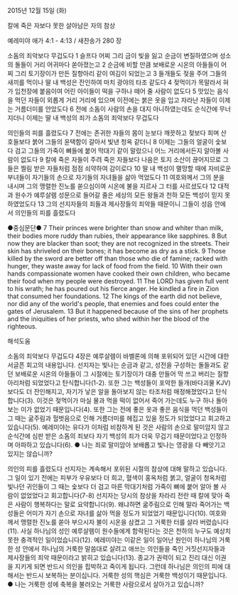2015년 12월 15일 (화)

칼에 죽은 자보다 못한 살아남은 자의 참상



예레미야 애가 4:1 - 4:13 / 새찬송가 280 장


소돔의 죄악보다 무겁도다
1 슬프다 어찌 그리 금이 빛을 잃고 순금이 변질하였으며 성소의 돌들이 거리 어귀마다 쏟아졌는고 2 순금에 비할 만큼 보배로운 시온의 아들들이 어찌 그리 토기장이가 만든 질항아리 같이 여김이 되었는고 3 들개들도 젖을 주어 그들의 새끼를 먹이나 딸 내 백성은 잔인하여 마치 광야의 타조 같도다 4 젖먹이가 목말라서 혀가 입천장에 붙음이여 어린 아이들이 떡을 구하나 떼어 줄 사람이 없도다 5 맛있는 음식을 먹던 자들이 외롭게 거리 거리에 있으며 이전에는 붉은 옷을 입고 자라난 자들이 이제는 거름더미를 안았도다 6 전에 소돔이 사람의 손을 대지 아니하였는데도 순식간에 무너지더니 이제는 딸 내 백성의 죄가 소돔의 죄악보다 무겁도다

의인들의 피를 흘렸도다
7 전에는 존귀한 자들의 몸이 눈보다 깨끗하고 젖보다 희며 산호들보다 붉어 그들의 윤택함이 갈아서 빛낸 청옥 같더니 8 이제는 그들의 얼굴이 숯보다 검고 그들의 가죽이 뼈들에 붙어 막대기 같이 말랐으니 어느 거리에서든지 알아볼 사람이 없도다 9 칼에 죽은 자들이 주려 죽은 자들보다 나음은 토지 소산이 끊어지므로 그들은 찔림 받은 자들처럼 점점 쇠약하여 감이로다 10 딸 내 백성이 멸망할 때에 자비로운 부녀들이 자기들의 손으로 자기들의 자녀들을 삶아 먹었도다 11 여호와께서 그의 분을 내시며 그의 맹렬한 진노를 쏟으심이여 시온에 불을 지르사 그 터를 사르셨도다 12 대적과 원수가 예루살렘 성문으로 들어갈 줄은 세상의 모든 왕들과 천하 모든 백성이 믿지 못하였었도다 13 그의 선지자들의 죄들과 제사장들의 죄악들 때문이니 그들이 성읍 안에서 의인들의 피를 흘렸도다

●중심문단● 7 Their princes were brighter than snow and whiter than milk, their bodies more ruddy than rubies, their appearance like sapphires. 8 But now they are blacker than soot; they are not recognized in the streets. Their skin has shriveled on their bones; it has become as dry as a stick. 9 Those killed by the sword are better off than those who die of famine; racked with hunger, they waste away for lack of food from the field. 10 With their own hands compassionate women have cooked their own children, who became their food when my people were destroyed. 11 The LORD has given full vent to his wrath; he has poured out his fierce anger. He kindled a fire in Zion that consumed her foundations. 12 The kings of the earth did not believe, nor did any of the world's people, that enemies and foes could enter the gates of Jerusalem. 13 But it happened because of the sins of her prophets and the iniquities of her priests, who shed within her the blood of the righteous.

해석도움





소돔의 죄악보다 무겁도다
4장은 예루살렘이 바벨론에 의해 포위되어 있던 시간에 대한 서글픈 회고의 내용입니다. 선지자는 빛나는 순금과 같고, 성전을 구성하는 돌들과도 같던 보배로운 시온의 아들들이 그 시절에는 토기장이가 대충 만들어 막 쓰고 버리는 질항아리처럼 되었었다고 탄식합니다(1-2). 또한 그는 백성들이 포악한 들개(바다괴물 KJV)보다도 더 잔인해지고, 자기가 낳은 알을 돌아보지 않는 타조처럼 매정해졌었다고 탄식합니다(3). 이것은 젖먹이가 마실 물과 먹을 떡이 없어서 죽어 가는데도 누구 하나 돌아보는 이가 없었기 때문입니다(4). 또한 그는 전에 좋은 옷과 좋은 음식을 먹던 백성들이 그 때는 굶주림과 헐벗음으로 인해 거름더미를 헤집고 있을 정도가 되었었다고 회고하고 있습니다(5). 예레미야는 유다가 이처럼 비참하게 된 것은 사람의 손으로 말미암지 않고 순식간에 심판 받은 소돔의 죄보다 자기 백성의 죄가 더욱 무겁기 때문이었다고 인정하며 아파하고 있습니다(6).
● 나는 죄로 말미암아 보배롭고 빛나는 영광을 다 빼앗기고 있지는 않습니까? 

의인의 피를 흘렸도다
선지자는 계속해서 포위된 시절의 참상에 대해 말하고 있습니다. 그 일이 있기 전에는 피부가 우유보다 더 희고, 혈색이 홍옥처럼 붉고, 얼굴이 청옥처럼 빛나던 귀인들이 그 때는 숯보다 더 검고 마른 막대기처럼 가죽이 뼈에 붙어 알아 볼 사람이 없었었다고 회고합니다(7-8) 선지자는 당시의 참상을 차라리 전란 때 칼에 맞아 죽은 사람이 행복하다는 말로 요약합니다(9). 왜냐하면 굶주림으로 인해 말라 죽어가는 백성들은 어미가 자기 손으로 자녀를 삶아 먹을 정도가 되었었기 때문입니다(10). 여호와께서 맹렬한 진노를 쏟아 부으시자 불이 시온을 삼켰고 그 거룩한 터를 살라 버렸습니다(11). 사실 하나님의 성인 예루살렘이 원수들에게 함락된다는 것은 천하의 누구도 예상치 못한 충격적인 일이었습니다(12). 예레미야는 이같은 일이 일어난 원인이 하나님의 거룩한 성 안에서 하나님의 거룩한 말씀대로 살려고 애쓰는 의인들을 죽인 거짓선지자들과 제사장들의 죄악 때문이라고 밝히고 있습니다(13). 종교가 권력이 되고 진리 대신 이권을 지키게 되면 반드시 의인을 핍박하고 죽이게 됩니다. 그런데 하나님은 의인의 피에 대해서는 반드시 보복하는 분이십니다. 거룩한 성의 핵심은 거룩한 백성이기 때문입니다. 
● 나는 거룩한 성에 축복을 불러오는 거룩한 사람으로서 살아가고 있습니까?